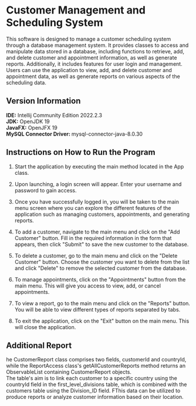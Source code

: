 # Customer Management and Scheduling System
This software is designed to manage a customer scheduling system through a database management system. 
It provides classes to access and manipulate data stored in a database, including functions to retrieve, 
add, and delete customer and appointment information, as well as generate reports. Additionally, 
it includes features for user login and management. Users can use the application to view, add, 
and delete customer and appointment data, as well as generate reports on various aspects of the scheduling data.

## Version Information
<b>IDE:</b> Intellij Community Edition 2022.2.3 <br>
<b>JDK:</b> OpenJDK 19 <br>
<b>JavaFX:</b> OpenJFX 19 <br>
<b>MySQL Connector Driver: </b> mysql-connector-java-8.0.30

## Instructions on How to Run the Program
1. Start the application by executing the main method located in the App class. <br>

2. Upon launching, a login screen will appear. Enter your username and password to gain access. <br>

3. Once you have successfully logged in, you will be taken to the main menu screen where you can 
explore the different features of the application such as managing customers, appointments, and generating reports. <br>

4. To add a customer, navigate to the main menu and click on the "Add Customer" button. Fill in the required information 
in the form that appears, then click "Submit" to save the new customer to the database. <br>

5. To delete a customer, go to the main menu and click on the "Delete Customer" button. Choose the customer you want to 
delete from the list and click "Delete" to remove the selected customer from the database. <br>

6. To manage appointments, click on the "Appointments" button from the main menu. This will give you access to 
view, add, or cancel appointments. <br>

7. To view a report, go to the main menu and click on the "Reports" button. You will be able to view different 
types of reports separated by tabs. <br>

8. To exit the application, click on the "Exit" button on the main menu. This will close the application.

## Additional Report
he CustomerReport class comprises two fields, customerId and countryId, while the ReportAccess class's 
getAllCustomerReports method returns an ObservableList containing CustomerReport objects.
<br>
The table's aim is to link each customer to a specific country using the countryId field in the 
first_level_divisions table, which is combined with the customers table using the Division_ID field. 
FThis data can be utilized to produce reports or analyze customer information based on their location.
